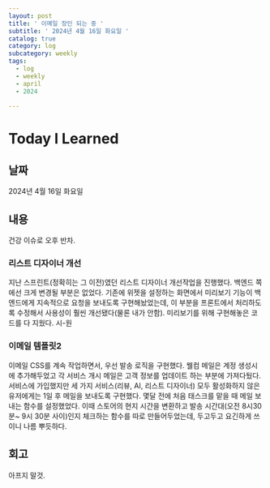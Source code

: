 ```yaml
---
layout: post
title: ' 이메일 장인 되는 중 '
subtitle: ' 2024년 4월 16일 화요일 '
catalog: true
category: log
subcategory: weekly
tags:
  - log
  - weekly
  - april
  - 2024

---
```


# Today I Learned

## 날짜

2024년 4월 16일 화요일

## 내용

건강 이슈로 오후 반차.

### 리스트 디자이너 개선

지난 스프린트(정확히는 그 이전)였던 리스트 디자이너 개선작업을 진행했다. 백엔드 쪽에선 크게 변경될 부분은 없었다. 기존에 위젯을 설정하는 화면에서 미리보기 기능이 백엔드에게 지속적으로 요청을 보내도록 구현해놨었는데, 이 부분을 프론트에서 처리하도록 수정해서 사용성이 훨씬 개선됐다(물론 내가 안함).  미리보기를 위해 구현해놓은 코드를 다 지웠다. 시-원

### 이메일 템플릿2

이메일 CSS를 계속 작업하면서, 우선 발송 로직을 구현했다. 웰컴 메일은 계정 생성시에 추가해두었고 각 서비스 개시 메일은 고객 정보를 업데이트 하는 부분에 가져다뒀다. 서비스에 가입했지만 세 가지 서비스(리뷰, AI, 리스트 디자이너) 모두 활성화하지 않은 유저에게는 1일 후 메일을 보내도록 구현했다. 몇달 전에 처음 태스크를 맡을 때 메일 보내는 함수를 설정했었다. 이때 스토어의 현지 시간을 변환하고 발송 시간대(오전 8시30분~ 9시 30분 사이)인지 체크하는 함수를 따로 만들어두었는데, 두고두고 요긴하게 쓰이니 나름 뿌듯하다.

## 회고

아프지 말것.